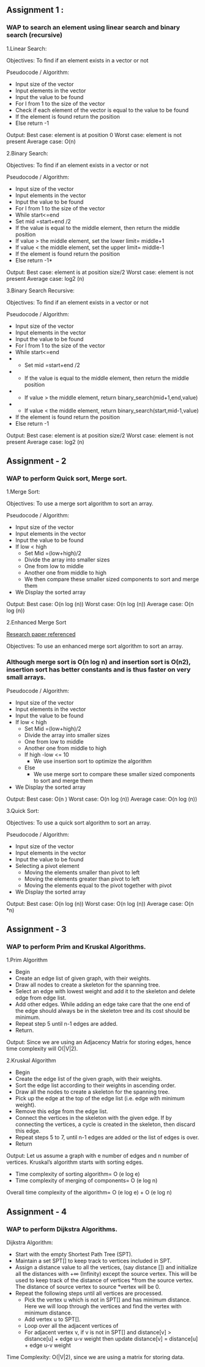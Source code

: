 ## Assignment 1 :
### WAP to search an element using linear search and binary search (recursive)

1.Linear Search:
    
Objectives: To find if an element exists in a vector or not

Pseudocode / Algorithm:

* Input size of the vector
* Input elements in the vector
* Input the value to be found 
* For I from 1 to the size of the vector
* Check if each element of the vector is equal to the value to be found
* If the element is found return the position
* Else return -1 

Output: 
Best case: element is at position 0
Worst case: element is not present
Average case: O(n)


2.Binary Search:

Objectives: To find if an element exists in a vector or not

Pseudocode / Algorithm:

* Input size of the vector
* Input elements in the vector
* Input the value to be found 
* For I from 1 to the size of the vector
* While start<=end
* Set mid =start+end /2
* If the value is equal to the middle element, then return the middle position
* If value > the middle element, set the lower limit= middle+1
* If value < the middle element, set the upper limit= middle-1
* If the element is found return the position
* Else return -1*

Output: 
Best case: element is at position size/2
Worst case: element is not present
Average case: log2 (n)

3.Binary Search Recursive:

Objectives: To find if an element exists in a vector or not

Pseudocode / Algorithm:

* Input size of the vector
* Input elements in the vector
* Input the value to be found 
* For I from 1 to the size of the vector
* While start<=end
* * Set mid =start+end /2
* * If the value is equal to the middle element, then return the middle position
* * If value > the middle element, return binary_search(mid+1,end,value)
* * If value < the middle element, return binary_search(start,mid-1,value)
* If the element is found return the position
* Else return -1 
 
Output: 
Best case: element is at position size/2
Worst case: element is not present
Average case: log2 (n)
 
## Assignment - 2
### WAP to perform Quick sort, Merge sort.

1.Merge Sort:

Objectives: To use a merge sort algorithm to sort an array.

Pseudocode / Algorithm:

* Input size of the vector
* Input elements in the vector
* Input the value to be found 
* If low < high 
    * Set Mid =(low+high)/2
    * Divide the array into smaller sizes
    * One from low to middle
    * Another one from middle to high
    * We then compare these smaller sized components to sort and merge them
* We Display the sorted array 

Output: 
Best case: O(n log (n))
Worst case: O(n log (n))
Average case: O(n log (n))
 


2.Enhanced Merge Sort

[Research paper referenced](http://www.ijcsms.com/journals/Volume%2013,%20Issue%2005,%20July%202013_deeptigrover%20research%20paper.pdf)

Objectives: To use an enhanced merge sort algorithm to sort an array.

### Although merge sort is O(n log n) and insertion sort is O(n2), insertion sort has better constants and is thus faster on very small arrays.

Pseudocode / Algorithm:

* Input size of the vector
* Input elements in the vector
* Input the value to be found 
* If low < high 
    * Set Mid =(low+high)/2
    * Divide the array into smaller sizes
    * One from low to middle
    * Another one from middle to high
    * If high -low <= 10 
        * We use insertion sort to optimize the algorithm
    * Else
        * We use merge sort to compare these smaller sized components to sort and merge them
* We Display the sorted array 
 
Output: 
Best case: O(n )
Worst case: O(n log (n))
Average case: O(n log (n))



3.Quick Sort:

Objectives: To use a quick sort algorithm to sort an array.

Pseudocode / Algorithm:

* Input size of the vector
* Input elements in the vector
* Input the value to be found 
* Selecting a pivot element 
    * Moving the elements smaller than pivot to left
    * Moving the elements greater than pivot to left
    * Moving the elements equal to the pivot together with pivot
* We Display the sorted array 
  
 
Output: 
Best case: O(n log (n))
Worst case: O(n log (n))
Average case: O(n *n)

## Assignment - 3
### WAP to perform Prim and Kruskal Algorithms.

1.Prim Algorithm

*   Begin
*   Create an edge list of given graph, with their weights.
*   Draw all nodes to create a skeleton for the spanning tree.
*   Select an edge with lowest weight and add it to the skeleton and delete edge from edge list.
*   Add other edges. While adding an edge take care that the one end of the edge should always be in the skeleton tree and its cost should be minimum.
*   Repeat step 5 until n-1 edges are added.
*   Return.

Output:
 Since we are using an Adjacency Matrix for storing edges, hence time complexity     will  O(|V|2). 

2.Kruskal Algorithm

*   Begin
*   Create the edge list of the given graph, with their weights.
*   Sort the edge list according to their weights in ascending order.
*   Draw all the nodes to create a skeleton for the spanning tree.
*   Pick up the edge at the top of the edge list (i.e. edge with    minimum weight).
*   Remove this edge from the edge list.
*   Connect the vertices in the skeleton with the given edge. If by connecting the vertices, a cycle is created in the skeleton, then discard this edge.
*   Repeat steps 5 to 7, until n-1 edges are added or the list of edges is over.
*   Return

Output:
Let us assume a graph with e number of edges and n number of vertices. Kruskal’s algorithm starts with sorting edges.
*   Time complexity of sorting algorithm= O (e log e)
*   Time complexity of merging of components= O (e log n)

Overall time complexity of the algorithm= O (e log e) + O (e log n)

## Assignment - 4
### WAP to perform Dijkstra Algorithms.

Dijkstra Algorithm:
*   Start with the empty Shortest Path Tree (SPT).
*   Maintain a set SPT[] to keep track to vertices included in SPT.
*   Assign a distance value to all the vertices, (say distance []) and initialize all the distances with +∞ (Infinity) except the source vertex. This will be used to keep track of the distance of vertices *from the source vertex. The distance of source vertex to source *vertex will be 0.
*   Repeat the following steps until all vertices are processed.
    *   Pick the vertex u which is not in SPT[] and has minimum distance. Here we will loop through the vertices and find the vertex with minimum distance.
    *   Add vertex u to SPT[].
    *   Loop over all the adjacent vertices of
    *   For adjacent vertex v, if v is not in SPT[] and distance[v] > distance[u] + edge u-v weight then update distance[v] = distance[u] + edge u-v weight
 
Time Complexity: O(|V|2), since we are using a matrix for storing data.




